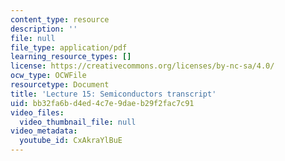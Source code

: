 ```yaml
---
content_type: resource
description: ''
file: null
file_type: application/pdf
learning_resource_types: []
license: https://creativecommons.org/licenses/by-nc-sa/4.0/
ocw_type: OCWFile
resourcetype: Document
title: 'Lecture 15: Semiconductors transcript'
uid: bb32fa6b-d4ed-4c7e-9dae-b29f2fac7c91
video_files:
  video_thumbnail_file: null
video_metadata:
  youtube_id: CxAkraYlBuE
---
```

